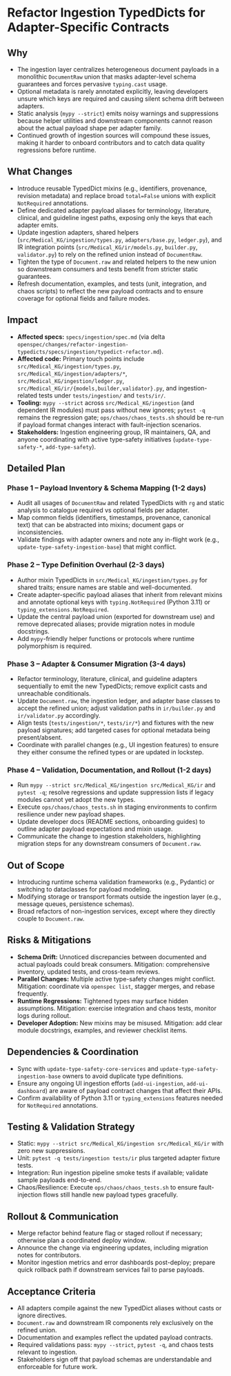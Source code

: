 # Refactor Ingestion TypedDicts for Adapter-Specific Contracts

## Why
- The ingestion layer centralizes heterogeneous document payloads in a monolithic `DocumentRaw` union that masks adapter-level schema guarantees and forces pervasive `typing.cast` usage.
- Optional metadata is rarely annotated explicitly, leaving developers unsure which keys are required and causing silent schema drift between adapters.
- Static analysis (`mypy --strict`) emits noisy warnings and suppressions because helper utilities and downstream components cannot reason about the actual payload shape per adapter family.
- Continued growth of ingestion sources will compound these issues, making it harder to onboard contributors and to catch data quality regressions before runtime.

## What Changes
- Introduce reusable TypedDict mixins (e.g., identifiers, provenance, revision metadata) and replace broad `total=False` unions with explicit `NotRequired` annotations.
- Define dedicated adapter payload aliases for terminology, literature, clinical, and guideline ingest paths, exposing only the keys that each adapter emits.
- Update ingestion adapters, shared helpers (`src/Medical_KG/ingestion/types.py`, `adapters/base.py`, `ledger.py`), and IR integration points (`src/Medical_KG/ir/models.py`, `builder.py`, `validator.py`) to rely on the refined union instead of `DocumentRaw`.
- Tighten the type of `Document.raw` and related helpers to the new union so downstream consumers and tests benefit from stricter static guarantees.
- Refresh documentation, examples, and tests (unit, integration, and chaos scripts) to reflect the new payload contracts and to ensure coverage for optional fields and failure modes.

## Impact
- **Affected specs:** `specs/ingestion/spec.md` (via delta `openspec/changes/refactor-ingestion-typedicts/specs/ingestion/typedict-refactor.md`).
- **Affected code:** Primary touch points include `src/Medical_KG/ingestion/types.py`, `src/Medical_KG/ingestion/adapters/*`, `src/Medical_KG/ingestion/ledger.py`, `src/Medical_KG/ir/{models,builder,validator}.py`, and ingestion-related tests under `tests/ingestion/` and `tests/ir/`.
- **Tooling:** `mypy --strict` across `src/Medical_KG/ingestion` (and dependent IR modules) must pass without new ignores; `pytest -q` remains the regression gate; `ops/chaos/chaos_tests.sh` should be re-run if payload format changes interact with fault-injection scenarios.
- **Stakeholders:** Ingestion engineering group, IR maintainers, QA, and anyone coordinating with active type-safety initiatives (`update-type-safety-*`, `add-type-safety`).

## Detailed Plan
### Phase 1 – Payload Inventory & Schema Mapping (1-2 days)
- Audit all usages of `DocumentRaw` and related TypedDicts with `rg` and static analysis to catalogue required vs optional fields per adapter.
- Map common fields (identifiers, timestamps, provenance, canonical text) that can be abstracted into mixins; document gaps or inconsistencies.
- Validate findings with adapter owners and note any in-flight work (e.g., `update-type-safety-ingestion-base`) that might conflict.

### Phase 2 – Type Definition Overhaul (2-3 days)
- Author mixin TypedDicts in `src/Medical_KG/ingestion/types.py` for shared traits; ensure names are stable and well-documented.
- Create adapter-specific payload aliases that inherit from relevant mixins and annotate optional keys with `typing.NotRequired` (Python 3.11) or `typing_extensions.NotRequired`.
- Update the central payload union (exported for downstream use) and remove deprecated aliases; provide migration notes in module docstrings.
- Add `mypy`-friendly helper functions or protocols where runtime polymorphism is required.

### Phase 3 – Adapter & Consumer Migration (3-4 days)
- Refactor terminology, literature, clinical, and guideline adapters sequentially to emit the new TypedDicts; remove explicit casts and unreachable conditionals.
- Update `Document.raw`, the ingestion ledger, and adapter base classes to accept the refined union; adjust validation paths in `ir/builder.py` and `ir/validator.py` accordingly.
- Align tests (`tests/ingestion/*`, `tests/ir/*`) and fixtures with the new payload signatures; add targeted cases for optional metadata being present/absent.
- Coordinate with parallel changes (e.g., UI ingestion features) to ensure they either consume the refined types or are updated in lockstep.

### Phase 4 – Validation, Documentation, and Rollout (1-2 days)
- Run `mypy --strict src/Medical_KG/ingestion src/Medical_KG/ir` and `pytest -q`; resolve regressions and update suppression lists if legacy modules cannot yet adopt the new types.
- Execute `ops/chaos/chaos_tests.sh` in staging environments to confirm resilience under new payload shapes.
- Update developer docs (README sections, onboarding guides) to outline adapter payload expectations and mixin usage.
- Communicate the change to ingestion stakeholders, highlighting migration steps for any downstream consumers of `Document.raw`.

## Out of Scope
- Introducing runtime schema validation frameworks (e.g., Pydantic) or switching to dataclasses for payload modeling.
- Modifying storage or transport formats outside the ingestion layer (e.g., message queues, persistence schemas).
- Broad refactors of non-ingestion services, except where they directly couple to `Document.raw`.

## Risks & Mitigations
- **Schema Drift:** Unnoticed discrepancies between documented and actual payloads could break consumers. Mitigation: comprehensive inventory, updated tests, and cross-team reviews.
- **Parallel Changes:** Multiple active type-safety changes might conflict. Mitigation: coordinate via `openspec list`, stagger merges, and rebase frequently.
- **Runtime Regressions:** Tightened types may surface hidden assumptions. Mitigation: exercise integration and chaos tests, monitor logs during rollout.
- **Developer Adoption:** New mixins may be misused. Mitigation: add clear module docstrings, examples, and reviewer checklist items.

## Dependencies & Coordination
- Sync with `update-type-safety-core-services` and `update-type-safety-ingestion-base` owners to avoid duplicate type definitions.
- Ensure any ongoing UI ingestion efforts (`add-ui-ingestion`, `add-ui-dashboard`) are aware of payload contract changes that affect their APIs.
- Confirm availability of Python 3.11 or `typing_extensions` features needed for `NotRequired` annotations.

## Testing & Validation Strategy
- Static: `mypy --strict src/Medical_KG/ingestion src/Medical_KG/ir` with zero new suppressions.
- Unit: `pytest -q tests/ingestion tests/ir` plus targeted adapter fixture tests.
- Integration: Run ingestion pipeline smoke tests if available; validate sample payloads end-to-end.
- Chaos/Resilience: Execute `ops/chaos/chaos_tests.sh` to ensure fault-injection flows still handle new payload types gracefully.

## Rollout & Communication
- Merge refactor behind feature flag or staged rollout if necessary; otherwise plan a coordinated deploy window.
- Announce the change via engineering updates, including migration notes for contributors.
- Monitor ingestion metrics and error dashboards post-deploy; prepare quick rollback path if downstream services fail to parse payloads.

## Acceptance Criteria
- All adapters compile against the new TypedDict aliases without casts or ignore directives.
- `Document.raw` and downstream IR components rely exclusively on the refined union.
- Documentation and examples reflect the updated payload contracts.
- Required validations pass: `mypy --strict`, `pytest -q`, and chaos tests relevant to ingestion.
- Stakeholders sign off that payload schemas are understandable and enforceable for future work.
